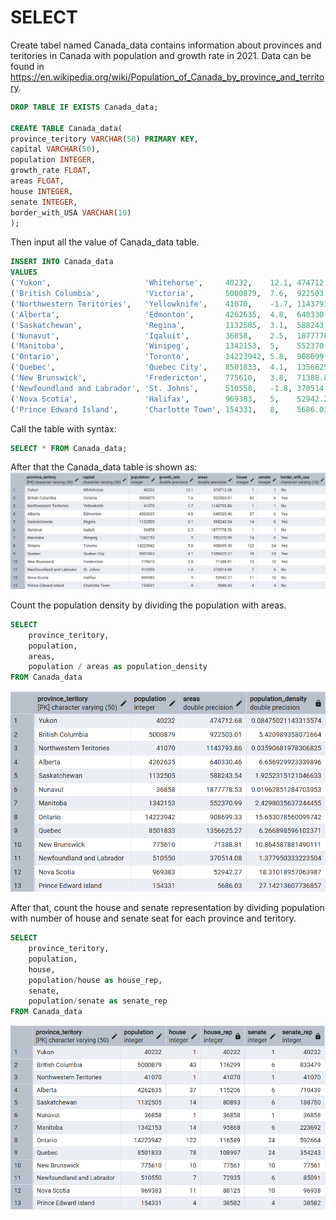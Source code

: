 # SELECT
Create tabel named Canada_data contains information about provinces and teritories in Canada with population and growth rate in 2021. Data can be found in https://en.wikipedia.org/wiki/Population_of_Canada_by_province_and_territory.

```sql
DROP TABLE IF EXISTS Canada_data;

CREATE TABLE Canada_data(
province_teritory VARCHAR(50) PRIMARY KEY,
capital VARCHAR(50),
population INTEGER,
growth_rate FLOAT,
areas FLOAT,
house INTEGER,
senate INTEGER,
border_with_USA VARCHAR(10)
);
```
Then input all the value of Canada_data table.
```sql
INSERT INTO Canada_data
VALUES 
('Yukon',                     'Whitehorse',     40232,    12.1, 474712.68,  1,   1,  'No'),
('British Columbia',          'Victoria',       5000879,  7.6,  922503.01,  43,  6,  'Yes'),
('Northwestern Teritories',   'Yellowknife',    41070,    -1.7, 1143793.86, 1,   1,  'No'),
('Alberta',                   'Edmonton',       4262635,  4.8,  640330.46,  37,  6,  'Yes'),
('Saskatchewan',              'Regina',         1132505,  3.1,  588243.54,  14,  6,  'Yes'),
('Nunavut',                   'Iqaluit',        36858,    2.5,  1877778.53, 1,   1,  'No'),
('Manitoba',                  'Winipeg',        1342153,  5,    552370.99,  14,  6,  'Yes'),
('Ontario',                   'Toronto',        14223942, 5.8,  908699.33,  122, 24, 'Yes'),
('Quebec',                    'Quebec City',    8501833,  4.1,  1356625.27, 78,  24, 'Yes'),
('New Brunswick',             'Fredericton',    775610,   3.8,  71388.81,   10,  10, 'Yes'),
('Newfoundland and Labrador', 'St. Johns',      510550,   -1.8, 370514.08,  7,   6,  'No'),
('Nova Scotia',               'Halifax',        969383,   5,    52942.27,   11,  10, 'No'),
('Prince Edward Island',      'Charlotte Town', 154331,   8,    5686.03,    4,   4,  'No');
```
Call the table with syntax:
```sql
SELECT * FROM Canada_data;
```
After that the Canada_data table is shown as:
![Library_project](https://github.com/imdwipayana/PostgreSQL/blob/main/Practice/SELECT/image/Canada_data.png)

Count the population density by dividing the population with areas.
```sql
SELECT
	province_teritory,
	population,
	areas,
	population / areas as population_density
FROM Canada_data
```
![Library_project](https://github.com/imdwipayana/PostgreSQL/blob/main/Practice/SELECT/image/population_density.png)

After that, count the house and senate representation by dividing population with number of house and senate seat for each province and teritory.
```sql
SELECT
	province_teritory,
	population,
	house,
	population/house as house_rep,
	senate,
	population/senate as senate_rep
FROM Canada_data
```
![Library_project](https://github.com/imdwipayana/PostgreSQL/blob/main/Practice/SELECT/image/house_senate_rep.png)

